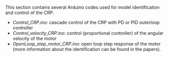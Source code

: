 This section contains several Arduino codes used for model identification and control of the CRP. 

  - *Control_CRP.ino*: cascade control of the CRP with PD or PID outerloop controller
  - *Control_velocity_CRP.ino*: control (proportional controller) of the angular velocity of the motor
  - *OpenLoop_step_motor_CRP.ino*: open loop step response of the motor (more information about the identification can be found in the papers).
